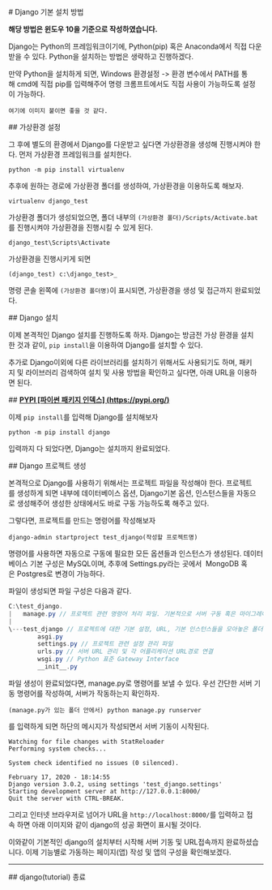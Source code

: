 # Django 기본 설치 방법

**해당 방법은 윈도우 10을 기준으로 작성하였습니다.**

Django는 Python의 프레임워크이기에, Python(pip) 혹은 Anaconda에서 직접 다운받을 수 있다. Python을 설치하는 방법은 생략하고 진행하겠다.

만약 Python을 설치하게 되면, Windows 환경설정 -> 환경 변수에서 PATH를 통해 cmd에 직접 pip를 입력해주어 명령 크롬프트에서도 직접 사용이 가능하도록 설정이 가능하다.

```
여기에 이미지 붙이면 좋을 것 같다.
```

## 가상환경 설정

그 후에 별도의 환경에서 Django를 다운받고 싶다면 가상환경을 생성해 진행시켜야 한다. 먼저 가상환경 프레임워크를 설치한다.

```
python -m pip install virtualenv
```

추후에 원하는 경로에 가상환경 폴더를 생성하여, 가상환경을 이용하도록 해보자.

```
virtualenv django_test
```

가상환경 폴더가 생성되었으면, 폴더 내부의 ```(가상환경 폴더)/Scripts/Activate.bat```를 진행시켜야 가상환경을 진행시킬 수 있게 된다.

```
django_test\Scripts\Activate
```

가상환경을 진행시키게 되면
```
(django_test) c:\django_test>_
```
명령 콘솔 왼쪽에 ```(가상환경 폴더명)```이 표시되면, 가상환경을 생성 및 접근까지 완료되었다.

## Django 설치

이제 본격적인 Django 설치를 진행하도록 하자. Django는 방금전 가상 환경을 설치한 것과 같이, ```pip install```을 이용하여 Django를 설치할 수 있다.

추가로 Django이외에 다른 라이브러리를 설치하기 위해서도 사용되기도 하며, 패키지 및 라이브러리 검색하여 설치 및 사용 방법을 확인하고 싶다면, 아래 URL을 이용하면 된다.

## **[PYPI [파이썬 패키지 인덱스] (https://pypi.org/)](https://pypi.org/)**

이제 ```pip install```를 입력해 Django를 설치해보자

```
python -m pip install django
```

입력까지 다 되었다면, Django는 설치까지 완료되었다.

## Django 프로젝트 생성

본격적으로 Django를 사용하기 위해서는 프로젝트 파일을 작성해야 한다. 프로젝트를 생성하게 되면 내부에 데이터베이스 옵션, Django기본 옵션, 인스턴스들을 자동으로 생성해주어 생성한 상태에서도 바로 구동 가능하도록 해주고 있다.

그렇다면, 프로젝트를 만드는 명령어를 작성해보자

```
django-admin startproject test_django(작성할 프로젝트명)
```

명령어를 사용하면 자동으로 구동에 필요한 모든 옵션들과 인스턴스가 생성된다. 데이터베이스 기본 구성은 MySQL이며, 추후에 Settings.py라는 곳에서  MongoDB 혹은 Postgres로 변경이 가능하다.

파일이 생성되면 파일 구성은 다음과 같다.

```Java
C:\test_django.
|   manage.py // 프로젝트 관련 명령어 처리 파일. 기본적으로 서버 구동 혹은 마이그레이션도 전부 여기서 처리한다.
|
\---test_django // 프로젝트에 대한 기본 설정, URL, 기본 인스턴스들을 모아놓은 폴더
        asgi.py
        settings.py // 프로젝트 관련 설정 관리 파일
        urls.py // 서버 URL 관리 및 각 어플리케이션 URL경로 연결
        wsgi.py // Python 표준 Gateway Interface
        __init__.py
```
파일 생성이 완료되었다면, manage.py로 명령어를 보낼 수 있다. 우선 간단한 서버 기동 명령어를 작성하여, 서버가 작동하는지 확인하자.
```
(manage.py가 있는 폴더 안에서) python manage.py runserver
```
를 입력하게 되면 하단의 메시지가 작성되면서 서버 기동이 시작된다.
```
Watching for file changes with StatReloader
Performing system checks...

System check identified no issues (0 silenced).

February 17, 2020 - 18:14:55
Django version 3.0.2, using settings 'test_django.settings'
Starting development server at http://127.0.0.1:8000/
Quit the server with CTRL-BREAK.
```
그리고 인터넷 브라우저로 넘어가 URL을 ```http://localhost:8000/```를 입력하고 접속 하면 아래 이미지와 같이 django의 성공 화면이 표시될 것이다.

이와같이 기본적인 django의 설치부터 시작해 서버 기동 및 URL접속까지 완료하셨습니다. 이제 기능별로 가동하는 페이지(앱) 작성 및 앱의 구성을 확인해보겠다.

---

## django(tutorial) 종료